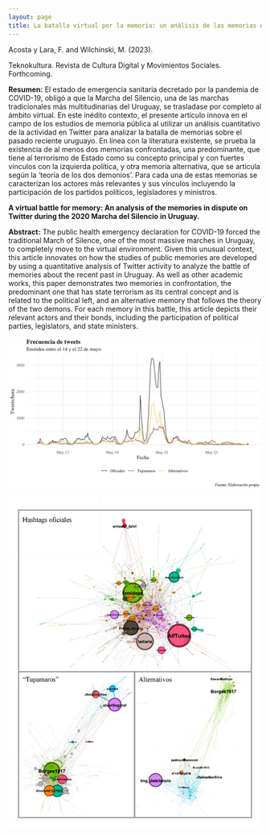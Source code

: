 ```yaml
---
layout: page
title: La batalla virtual por la memoria: un análisis de las memorias en disputa durante la Marcha del Silencio del 2020 en Twitter en Uruguay
---
```


Acosta y Lara, F. and Wilchinski, M. (2023). 

Teknokultura. Revista de Cultura Digital y Movimientos Sociales. Forthcoming.

**Resumen:** El estado de emergencia sanitaria decretado por la pandemia de COVID-19, obligó a que la Marcha del Silencio, una de las marchas tradicionales más multitudinarias del Uruguay, se trasladase por completo al ámbito virtual. En este inédito contexto, el presente artículo innova en el campo de los estudios de memoria pública al utilizar un análisis cuantitativo de la actividad en Twitter para analizar la batalla de memorias sobre el pasado reciente uruguayo. En línea con la literatura existente, se prueba la existencia de al menos dos memorias confrontadas, una predominante, que tiene al terrorismo de Estado como su concepto principal y con fuertes vínculos con la izquierda política, y otra memoria alternativa, que se articula según la ‘teoría de los dos demonios’. Para cada una de estas memorias se caracterizan los actores más relevantes y sus vínculos incluyendo la participación de los partidos políticos, legisladores y ministros.

**A virtual battle for memory: An analysis of the memories in dispute on Twitter during the 2020 Marcha del Silencio in Uruguay.**

**Abstract:** The public health emergency declaration for COVID-19 forced the traditional March of Silence, one of the most massive marches in Uruguay, to completely move to the virtual environment. Given this unusual context, this article innovates on how the studies of public memories are developed by using a quantitative analysis of Twitter activity to analyze the battle of memories about the recent past in Uruguay. As well as other academic works, this paper demonstrates two memories in confrontation, the predominant one that has state terrorism as its central concept and is related to the political left, and an alternative memory that follows the theory of the two demons. For each memory in this battle, this article depicts their relevant actors and their bonds, including the participation of political parties, legislators, and state ministers.

![](https://github.com/MarceloWilchinski/marcelowilchinski.github.io/blob/master/images/marcha1.jpg?raw=true)
![](https://github.com/MarceloWilchinski/marcelowilchinski.github.io/blob/master/images/marcha2.jpg?raw=true)
